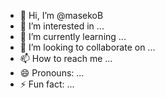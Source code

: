 - 👋 Hi, I’m @masekoB
- 👀 I’m interested in ...
- 🌱 I’m currently learning ...
- 💞️ I’m looking to collaborate on ...
- 📫 How to reach me ...
- 😄 Pronouns: ...
- ⚡ Fun fact: ...

<!---
masekoB/masekoB is a ✨ special ✨ repository because its `README.md` (this file) appears on your GitHub profile.
You can click the Preview link to take a look at your changes.
--->
